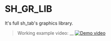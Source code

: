 # SH_GR_LIB
It's full sh_tab's graphics library.
>Working example video: __
>[![Demo video](https://img.youtube.com/vi/ZkPEwmUDgqY/0.jpg)](https://www.youtube.com/watch?v=ZkPEwmUDgqY)
